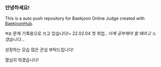 ### 안녕하세요!
This is a auto push repository for Baekjoon Online Judge created with [BaekjoonHub](https://github.com/BaekjoonHub/BaekjoonHub).

`백준` 문제 기록용으로 쓰고 있습니다!~
22.02.04 첫 취업..
*이제 공부해야 할 떄라고 느꼈습니다...*

성장하는 모습 많은 관심 부탁드립니다! 

열심히 하겠습니다!


